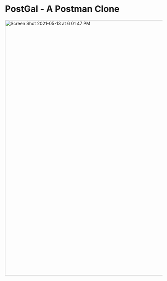 # PostGal - A Postman Clone

<img width="817" alt="Screen Shot 2021-05-13 at 6 01 47 PM" src="https://user-images.githubusercontent.com/71411431/118205790-03257a00-b416-11eb-83ea-07ef8a7a464e.png">

